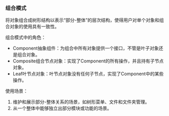 ### 组合模式

将对象组合成树形结构以表示“部分-整体”的层次结构，使得用户对单个对象和组合对象的使用具有一致性。

组合模式中的角色：
- Component抽象组件：为组合中所有对象提供一个接口，不管是叶子对象还是组合对象。
- Composite组合节点对象：实现了Component的所有操作，并且持有子节点对象。
- Leaf叶节点对象：叶节点对象没有任何子节点，实现了Component中的某些操作。

使用场景：
1. 维护和展示部分-整体关系的场景，如树形菜单、文件和文件夹管理。
2. 从一个整体中能够独立出部分模块或功能的场景。

